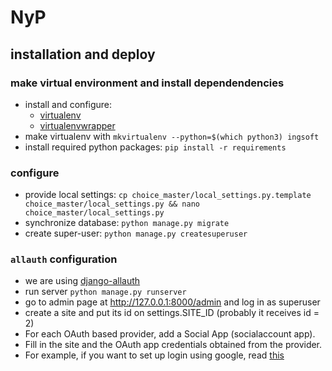 # NyP

## installation and deploy

### make virtual environment and install dependendencies

- install and configure:
    - [virtualenv](https://virtualenv.pypa.io/en/stable/installation/)
    - [virtualenvwrapper](http://virtualenvwrapper.readthedocs.io/en/latest/install.html)
- make virtualenv with `mkvirtualenv --python=$(which python3) ingsoft`
- install required python packages: `pip install -r requirements`

### configure

- provide local settings: `cp choice_master/local_settings.py.template choice_master/local_settings.py && nano choice_master/local_settings.py`
- synchronize database: `python manage.py migrate`
- create super-user: `python manage.py createsuperuser`

### `allauth` configuration
- we are using [django-allauth](http://django-allauth.readthedocs.io/)
- run server `python manage.py runserver`
- go to admin page at http://127.0.0.1:8000/admin and log in as superuser
- create a site and put its id on settings.SITE_ID (probably it receives id = 2)
- For each OAuth based provider, add a Social App (socialaccount app).
- Fill in the site and the OAuth app credentials obtained from the provider.
- For example, if you want to set up login using google, read [this](http://django-allauth.readthedocs.io/en/latest/providers.html#google)

